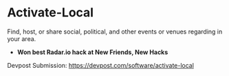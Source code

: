 # Activate-Local
Find, host, or share social, political, and other events or venues regarding in your area.
<ul>
  <li><b>Won best Radar.io hack at New Friends, New Hacks</b></li>
</ul>

Devpost Submission: https://devpost.com/software/activate-local
